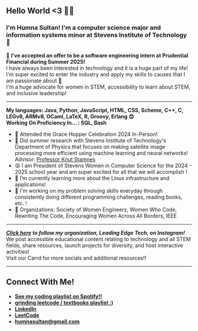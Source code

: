 ## Hello World <3 👩‍💻
### I'm Humna Sultan! I'm a computer science major and information systems minor at Stevens Institute of Technology 🦆   
🎉 **I've accepted an offer to be a software engineering intern at Prudential Financial during Summer 2025!**  
I have always been interested in technology and it is a huge part of my life! I'm super excited to enter the industry and apply my skills to causes that I am passionate about 💜  
I'm a huge advocate for women in STEM, accessibility to learn about STEM, and inclusive leadership!  

---

**My languages: Java, Python, JavaScript, HTML, CSS, Scheme, C++, C, LEGv8, ARMv8, OCaml, LaTeX, R, Groovy, Erlang 😊**  
**Working On Proficiency In... : SQL, Bash**
- 🤭 Attended the Grace Hopper Celebration 2024 In-Person!
- 🚀 Did summer research with Stevens Institute of Technology's Department of Physics that focuses on making satellite image processing more efficient using machine learning and neural networks! Advisor: [Professor Knut Stamnes](https://www.stevens.edu/profile/kstamnes)  
- 😝 I am President of Stevens Women in Computer Science for the 2024 - 2025 school year and am super excited for all that we will accomplish !
- 🌱 I’m currently learning more about the Linux infrastructure and applications!  
- 🤩 I'm working on my problem solving skills everyday through consistently doing different programming challenges, reading books, etc. !
- 👾 Organizations: Society of Women Engineers, Women Who Code, Rewriting The Code, Encouraging Women Across All Borders, IEEE  

---

_**[Click here](https://www.instagram.com/leadingedge.tech/) to follow my organization, Leading Edge Tech, on Instagram!**_  
We post accessible educational content relating to technology and all STEM fields, share resources, launch projects for diversity, and host interactive activities!  
Visit our Carrd for more socials and additional resources!!

---

## Connect With Me!
- **[See my coding playlist on Spotify!!](https://open.spotify.com/playlist/2XcpOFixCnc8DHQ5OwGz06?si=8e0eb76396a54302)**
- **[grinding leetcode / textbooks playlist :)](https://open.spotify.com/playlist/7ljQlZ9FvgmMBKl9eLyIvj?si=68eadee1e5e74505)**
- **[LinkedIn](https://www.linkedin.com/in/humna-sultan/)**   
- **[LeetCode](https://leetcode.com/humnasul/)**
- **[humnasultan@gmail.com](mailto:humnasultan@gmail.com)**
<!--
**humnasul/humnasul** is a ✨ _special_ ✨ repository because its `README.md` (this file) appears on your GitHub profile.

Here are some ideas to get you started:

- 🔭 I’m currently working on ...
- 🌱 I’m currently learning ...
- 👯 I’m looking to collaborate on ...
- 🤔 I’m looking for help with ...
- 💬 Ask me about ...
- 📫 How to reach me: ...
- 😄 Pronouns: ...
- ⚡ Fun fact: ...
-->
